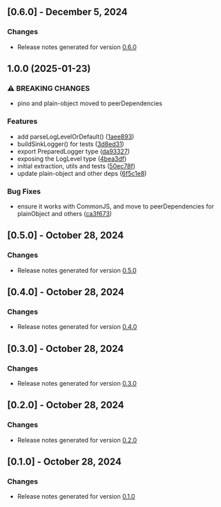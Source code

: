 ## [0.6.0] - December 5, 2024

### Changes
- Release notes generated for version [0.6.0](.release-notes/0.6.0/release.md)

## 1.0.0 (2025-01-23)


### ⚠ BREAKING CHANGES

* pino and plain-object moved to peerDependencies

### Features

* add parseLogLevelOrDefault() ([1aee893](https://github.com/plandek-utils/logging/commit/1aee893f0f1d158e3b373973bfb3625c60311754))
* buildSinkLogger() for tests ([3d8ed31](https://github.com/plandek-utils/logging/commit/3d8ed31747fe84e0d201a6b013e6fd4eb1022a84))
* export PreparedLogger type ([da93327](https://github.com/plandek-utils/logging/commit/da9332705b890464c743000e8c2a1363f8812363))
* exposing the LogLevel type ([4bea3df](https://github.com/plandek-utils/logging/commit/4bea3df666b2dc0dda03f4b017bd3d93c3cb99a9))
* initial extraction, utils and tests ([50ec78f](https://github.com/plandek-utils/logging/commit/50ec78f794a5b548e02c4d2fea23edc8e43144ce))
* update plain-object and other deps ([6f5c1e8](https://github.com/plandek-utils/logging/commit/6f5c1e86671e7759b9a6dde5dd7ae710fb57b669))


### Bug Fixes

* ensure it works with CommonJS, and move to peerDependencies for plainObject and others ([ca3f673](https://github.com/plandek-utils/logging/commit/ca3f673aec8149349714f35046416cefd0ed81de))

## [0.5.0] - October 28, 2024

### Changes
- Release notes generated for version [0.5.0](.release-notes/0.5.0/release.md)

## [0.4.0] - October 28, 2024

### Changes
- Release notes generated for version [0.4.0](.release-notes/0.4.0/release.md)

## [0.3.0] - October 28, 2024

### Changes
- Release notes generated for version [0.3.0](.release-notes/0.3.0/release.md)

## [0.2.0] - October 28, 2024

### Changes

- Release notes generated for version [0.2.0](.release-notes/0.2.0/release.md)

## [0.1.0] - October 28, 2024

### Changes

- Release notes generated for version [0.1.0](.release-notes/0.1.0/release.md)
